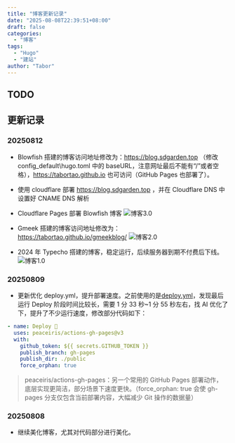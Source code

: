 ```yaml
---
title: "博客更新记录"
date: "2025-08-08T22:39:51+08:00"
draft: false
categories:
  - "博客"
tags:
  - "Hugo"
  - "建站"
author: "Tabor"
---
```


## TODO

## 更新记录

### 20250812

- Blowfish 搭建的博客访问地址修改为：https://blog.sdgarden.top （修改 config_default\hugo.toml 中的 baseURL，注意网址最后不能有“/”或者空格），https://tabortao.github.io 也可访问（GitHub Pages 也部署了）。
- 使用 cloudflare 部署 https://blog.sdgarden.top ，并在 Cloudflare DNS 中设置好 CNAME DNS 解析
- Cloudflare Pages 部署 Blowfish 博客
  ![博客3.0](https://cdn.jsdelivr.net/gh/tabortao/imagebed/2025/20250812160443421.webp)

- Gmeek 搭建的博客访问地址修改为： https://tabortao.github.io/gmeekblog/
  ![博客2.0](https://cdn.jsdelivr.net/gh/tabortao/imagebed/2025/20250812160422638.webp)

- 2024 年 Typecho 搭建的博客，稳定运行，后续服务器到期不付费后下线。
  ![博客1.0](https://cdn.jsdelivr.net/gh/tabortao/imagebed/2025/20250812160606669.webp)

### 20250809

- 更新优化 deploy.yml，提升部署速度。之前使用的是[deploy.yml](https://github.com/CaiJimmy/hugo-theme-stack-starter/blob/master/.github/workflows/deploy.yml)，发现最后运行 Deploy 阶段时间比较长，需要 1 分 33 秒~1 分 55 秒左右，找 AI 优化了下，提升了不少运行速度，修改部分代码如下：

```yml
- name: Deploy 🚀
  uses: peaceiris/actions-gh-pages@v3
  with:
    github_token: ${{ secrets.GITHUB_TOKEN }}
    publish_branch: gh-pages
    publish_dir: ./public
    force_orphan: true
```

> peaceiris/actions-gh-pages：另一个常用的 GitHub Pages 部署动作，底层实现更简洁，部分场景下速度更快。（force_orphan: true 会使 gh-pages 分支仅包含当前部署内容，大幅减少 Git 操作的数据量）

### 20250808

- 继续美化博客，尤其对代码部分进行美化。
